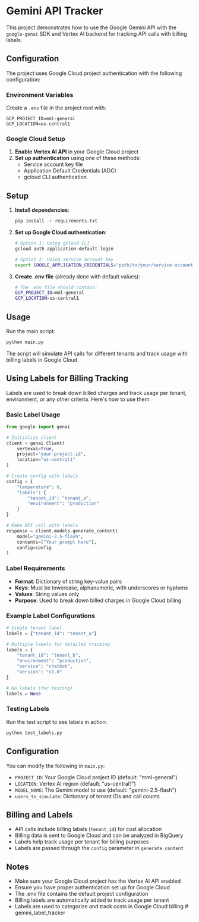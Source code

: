 # Gemini API Tracker

This project demonstrates how to use the Google Gemini API with the `google-genai` SDK and Vertex AI backend for tracking API calls with billing labels.

## Configuration

The project uses Google Cloud project authentication with the following configuration:

### Environment Variables
Create a `.env` file in the project root with:
```
GCP_PROJECT_ID=mml-general
GCP_LOCATION=us-central1
```

### Google Cloud Setup
1. **Enable Vertex AI API** in your Google Cloud project
2. **Set up authentication** using one of these methods:
   - Service account key file
   - Application Default Credentials (ADC)
   - gcloud CLI authentication

## Setup

1. **Install dependencies**:
   ```bash
   pip install -r requirements.txt
   ```

2. **Set up Google Cloud authentication**:
   ```bash
   # Option 1: Using gcloud CLI
   gcloud auth application-default login
   
   # Option 2: Using service account key
   export GOOGLE_APPLICATION_CREDENTIALS="path/to/your/service-account-key.json"
   ```

3. **Create .env file** (already done with default values):
   ```bash
   # The .env file should contain:
   GCP_PROJECT_ID=mml-general
   GCP_LOCATION=us-central1
   ```

## Usage

Run the main script:
```bash
python main.py
```

The script will simulate API calls for different tenants and track usage with billing labels in Google Cloud.

## Using Labels for Billing Tracking

Labels are used to break down billed charges and track usage per tenant, environment, or any other criteria. Here's how to use them:

### Basic Label Usage

```python
from google import genai

# Initialize client
client = genai.Client(
    vertexai=True,
    project="your-project-id",
    location="us-central1"
)

# Create config with labels
config = {
    "temperature": 0,
    "labels": {
        "tenant_id": "tenant_a",
        "environment": "production"
    }
}

# Make API call with labels
response = client.models.generate_content(
    model="gemini-2.5-flash",
    contents=["Your prompt here"],
    config=config
)
```

### Label Requirements

- **Format**: Dictionary of string key-value pairs
- **Keys**: Must be lowercase, alphanumeric, with underscores or hyphens
- **Values**: String values only
- **Purpose**: Used to break down billed charges in Google Cloud billing

### Example Label Configurations

```python
# Single tenant label
labels = {"tenant_id": "tenant_a"}

# Multiple labels for detailed tracking
labels = {
    "tenant_id": "tenant_b",
    "environment": "production",
    "service": "chatbot",
    "version": "v1.0"
}

# No labels (for testing)
labels = None
```

### Testing Labels

Run the test script to see labels in action:
```bash
python test_labels.py
```

## Configuration

You can modify the following in `main.py`:
- `PROJECT_ID`: Your Google Cloud project ID (default: "mml-general")
- `LOCATION`: Vertex AI region (default: "us-central1")
- `MODEL_NAME`: The Gemini model to use (default: "gemini-2.5-flash")
- `users_to_simulate`: Dictionary of tenant IDs and call counts

## Billing and Labels

- API calls include billing labels (`tenant_id`) for cost allocation
- Billing data is sent to Google Cloud and can be analyzed in BigQuery
- Labels help track usage per tenant for billing purposes
- Labels are passed through the `config` parameter in `generate_content`

## Notes

- Make sure your Google Cloud project has the Vertex AI API enabled
- Ensure you have proper authentication set up for Google Cloud
- The .env file contains the default project configuration
- Billing labels are automatically added to track usage per tenant
- Labels are used to categorize and track costs in Google Cloud billing # gemini_label_tracker
